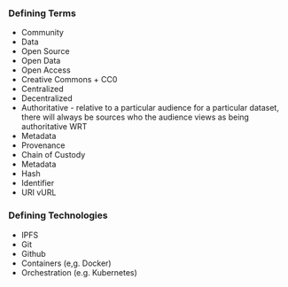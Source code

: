 ### Defining Terms
* Community
* Data
* Open Source
* Open Data
* Open Access
* Creative Commons + CC0
* Centralized
* Decentralized
* Authoritative - relative to a particular audience for a particular dataset, there will always be sources who the audience views as being authoritative WRT
* Metadata
* Provenance
* Chain of Custody
* Metadata
* Hash
* Identifier
* URI
vURL

### Defining Technologies
* IPFS
* Git
* Github
* Containers (e,g. Docker)
* Orchestration (e.g. Kubernetes)
